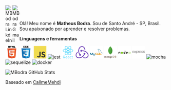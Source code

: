 <a href="https://www.linkedin.com/in/matheus-bodra/">
  <img align="left" alt="MBodra LinkdeIn" width="22px" src="https://cdn.jsdelivr.net/npm/simple-icons@v3/icons/linkedin.svg" />
</a>
<a href="mailto:matheusbodra@gmail.com">
  <img align="left" alt="MBodra Gmail" width="22px" src="https://cdn.jsdelivr.net/npm/simple-icons@7.0.0/icons/gmail.svg" />
</a>

<br/>
<br/>

Olá! Meu nome é **Matheus Bodra**. Sou de Santo André - SP, Brasil.
<br/>
Sou apaixonado por aprender e resolver problemas.

**Linguagens e ferramentas**  
<p>
  <img src="https://raw.githubusercontent.com/devicons/devicon/master/icons/html5/html5-original-wordmark.svg" alt="html5" width="40" height="40"/> 
  <img src="https://raw.githubusercontent.com/devicons/devicon/master/icons/css3/css3-original-wordmark.svg" alt="css3" width="40" height="40"/> 
  <img src="https://raw.githubusercontent.com/devicons/devicon/master/icons/javascript/javascript-original.svg" alt="javascript" width="40" height="40"/> 
  <img src="https://www.learnstorybook.com/intro-to-storybook/logo-jest.png" alt="jest" width="40" height="40" />
  <img src="https://raw.githubusercontent.com/devicons/devicon/master/icons/react/react-original-wordmark.svg" alt="react" width="40" height="40"/> 
  <img src="https://raw.githubusercontent.com/devicons/devicon/master/icons/redux/redux-original.svg" alt="redux" width="40" height="40"/> 
  <img src="https://raw.githubusercontent.com/devicons/devicon/master/icons/mysql/mysql-original-wordmark.svg" alt="mysql" width="40" height="40"/> 
  <img src="https://raw.githubusercontent.com/devicons/devicon/master/icons/mongodb/mongodb-original-wordmark.svg" alt="mongodb" width="40" height="40"/> 
  <img src="https://raw.githubusercontent.com/devicons/devicon/master/icons/nodejs/nodejs-original-wordmark.svg" alt="nodejs" width="40" height="40"/> 
  <img src="https://raw.githubusercontent.com/devicons/devicon/master/icons/express/express-original-wordmark.svg" alt="express" width="40" height="40"/> 
  <img src="https://cdn.jsdelivr.net/gh/devicons/devicon/icons/mocha/mocha-plain.svg" alt="mocha" width="40" height="40"/>
  <img src="https://cdn.jsdelivr.net/gh/devicons/devicon/icons/sequelize/sequelize-original.svg" alt="sequelize" width="40" height="40"/>
  <img src="https://cdn.jsdelivr.net/gh/devicons/devicon/icons/docker/docker-original.svg" alt="docker" width="40" height="40"/>
</p>

![MBodra GitHub Stats](https://github-readme-stats.vercel.app/api?username=mbodra&count_private=true&show_icons=true&theme=tokyonight)

Baseado em [CallmeMehdi](https://github.com/CallmeMehdi)
